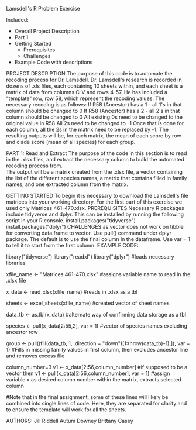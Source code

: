 Lamsdell's R Problem Exercise

Included:
- Overall Project Description
- Part 1
- Getting Started
  - Prerequisites
  - Challenges
- Example Code with descriptions

PROJECT DESCRIPTION
  The purpose of this code is to automate the recoding process for Dr. Lamsdell. Dr. Lamsdell's research is recorded in dozens of .xls files, each containing 10 sheets within, and each sheet is a matrix of data from columns C-V and rows 4-57.  He has included a "template" row, row 58, which represent the recoding values.  The necessary recoding is as follows:
    If R58 (Ancestor) has a 1 - all 1's in that column should be changed to 0
    If R58 (Ancestor) has a 2 - all 2's in that column should be changed to 0
    All existing 0s need to be changed to the original value in R58
    All 2s need to be changed to -1
        Once that is done for each column, all the 2s in the matrix need to be replaced by -1.
  The resulting outputs will be, for each matrix, the mean of each score by row and clade score (mean of all species) for each group.


PART 1: Read and Extract
  The purpose of the code in this section is to read in the .xlsx files, and extract the necessary column to build the automated recoding process from.  
  The output will be a matrix created from the .xlsx file, a vector containing the list of the different species names, a matrix that contains filled in family names, and one extracted column from the matrix.  

GETTING STARTED
  To begin it is necessary to download the Lamsdell's file matrices into your working directory. For the first part of this exercise we used only  Matrices 461-470.xlsx.
PREREQUISITES
  Necessary R packages include tidyverse and dplyr. This can be installed by running the following script in your R console.
          install.packages("tidyverse")
          install.packages("dplyr")
CHALLENGES
  as.vector does not work on tibble for converting data.frame to vector. Use pull() command under dplyr package. The default is to use the final column in the dataframe. Use var = 1 to tell it to start from the first column.
EXAMPLE CODE:

library("tidyverse")
library("readxl")
library("dplyr")
#loads necessary libraries

xfile_name <- "Matrices 461-470.xlsx"
#assigns variable name to read in the .xlsx file

x_data <- read_xlsx(xfile_name)
#reads in .xlsx as a tbl

sheets <- excel_sheets(xfile_name)
#created vector of sheet names

data_tb <- as.tbl(x_data)
#alternate way of confirming data storage as a tbl

species <- pull(x_data[2:55,2], var = 1)
#vector of species names excluding ancestor row

group <- pull((fill(data_tb, 1, .direction = "down")[1:(nrow(data_tb)-1),]), var = 1)
#Fills in missing family values in first column, then excludes ancestor line and removes excess file

column_number=3
v1 <- x_data[2:56,column_number]
#if supposed to be a vector then v1 <- pull(x_data[2:56,column_number], var = 1)
#assign variable x as desired column number within the matrix, extracts selected column

#Note that in the final assignment, some of these lines will likely be combined into single lines of code. Here, they are separated for clarity and to ensure the template will work for all the sheets.

AUTHORS:
Jill Riddell
Autum Downey
Brittany Casey
